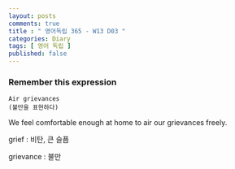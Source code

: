 ```yaml
---
layout: posts
comments: true
title : " 영어독립 365 - W13 D03 "
categories: Diary
tags: [ 영어 독립 ]
published: false
---
```


### Remember this expression

```
Air grievances
(불만을 표현하다)
```

We feel comfortable enough at home to air our grievances freely.


grief
 : 비탄, 큰 슬픔

grievance
 : 불만

